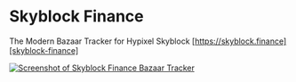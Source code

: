 # Skyblock Finance

The Modern Bazaar Tracker for Hypixel Skyblock [https://skyblock.finance][skyblock-finance]

[![Screenshot of Skyblock Finance Bazaar Tracker](https://user-images.githubusercontent.com/1133858/173253660-fc0a92f9-aa35-48b0-9b95-fd5e8bfac7d8.png)][skyblock-finance]


[skyblock-finance]: https://skyblock.finance?utm_medium=social&utm_source=GitHub&utm_campaign=readme
